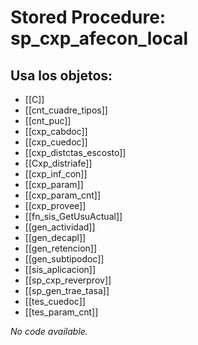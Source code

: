 # Stored Procedure: sp_cxp_afecon_local

## Usa los objetos:
- [[C]]
- [[cnt_cuadre_tipos]]
- [[cnt_puc]]
- [[cxp_cabdoc]]
- [[cxp_cuedoc]]
- [[cxp_distctas_escosto]]
- [[Cxp_distriafe]]
- [[cxp_inf_con]]
- [[cxp_param]]
- [[cxp_param_cnt]]
- [[cxp_provee]]
- [[fn_sis_GetUsuActual]]
- [[gen_actividad]]
- [[gen_decapl]]
- [[gen_retencion]]
- [[gen_subtipodoc]]
- [[sis_aplicacion]]
- [[sp_cxp_reverprov]]
- [[sp_gen_trae_tasa]]
- [[tes_cuedoc]]
- [[tes_param_cnt]]

*No code available.*
